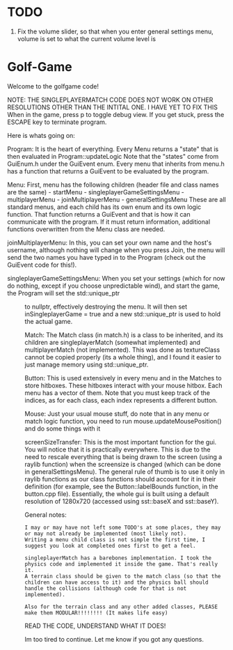 # TODO

1. Fix the volume slider, so that when you enter general settings menu, volume is set to what the current volume level is


# Golf-Game

Welcome to the golfgame code!

NOTE: THE SINGLEPLAYERMATCH CODE DOES NOT WORK ON OTHER RESOLUTIONS OTHER THAN THE INTITAL ONE. I HAVE YET TO FIX THIS
        When in the game, press p to toggle debug view. If you get stuck, press the ESCAPE key to terminate program.


Here is whats going on:

Program: It is the heart of everything. Every Menu returns a "state" that is then evaluated in Program::updateLogic
        Note that the "states" come from GuiEnum.h under the GuiEvent enum. Every menu that inherits from menu.h has a
        function that returns a GuiEvent to be evaluated by the program.

Menu: First, menu has the following children (header file and class names are the same)
        - startMenu
        - singleplayerGameSettingsMenu
        - multiplayerMenu
        - joinMultiplayerMenu
        - generalSettingsMenu
        These are all standard menus, and each child has its own enum and its own logic function. That function returns a GuiEvent and
        that is how it can communicate with the program. If it must return information, additional functions overwritten from the Menu class
        are needed. 

joinMultiplayerMenu: In this, you can set your own name and the host's username, although nothing will change when you press Join,
                    the menu will send the two names you have typed in to the Program (check out the GuiEvent code for this!). 

singleplayerGameSettingsMenu: When you set your settings (which for now do nothing, except if you choose unpredictable wind), and start the game,
                                the Program will set the std::unique_ptr<Menu> to nullptr, effectively destroying the menu. It will then set
                                inSingleplayerGame = true and a new std::unique_ptr<Match> is used to hold the actual game.

Match: The Match class (in match.h) is a class to be inherited, and its children are singleplayerMatch (somewhat implemented) 
        and multiplayerMatch (not implemented). This was done as textureClass cannot be copied properly (its a whole thing), and I found it easier to
        just manage memory using std::unique_ptr. 

Button: This is used extensively in every menu and in the Matches to store hitboxes. These hitboxes interact with your mouse hitbox. 
        Each menu has a vector of them. Note that you must keep track of the indices, as for each class, each index represents a different button.

Mouse: Just your usual mouse stuff, do note that in any menu or match logic function, you need to run mouse.updateMousePosition() 
        and do some things with it

screenSizeTransfer: This is the most important function for the gui. You will notice that it is practically everywhere. This is due to the need to rescale
                    everything that is being drawn to the screen (using a raylib function) when the screensize is changed (which can be done in
                    generalSettingsMenu). The general rule of thumb is to use it only in raylib functions as our class functions should account for
                    it in their definition (for example, see the Button::labelBounds function, in the button.cpp file). 
                    Essentially, the whole gui is built using a default resolution of 1280x720 (accessed using sst::baseX and sst::baseY).


General notes:

    I may or may have not left some TODO's at some places, they may or may not already be implemented (most likely not).
    Writing a menu child class is not simple the first time, I suggest you look at completed ones first to get a feel.

    singleplayerMatch has a barebones implementation. I took the physics code and implemented it inside the game. That's really it. 
    A terrain class should be given to the match class (so that the children can have access to it) and the physics ball should
    handle the collisions (although code for that is not implemented).

    Also for the terrain class and any other added classes, PLEASE make them MODULAR!!!!!!!! (It makes life easy)

READ THE CODE, UNDERSTAND WHAT IT DOES!

Im too tired to continue. Let me know if you got any questions.